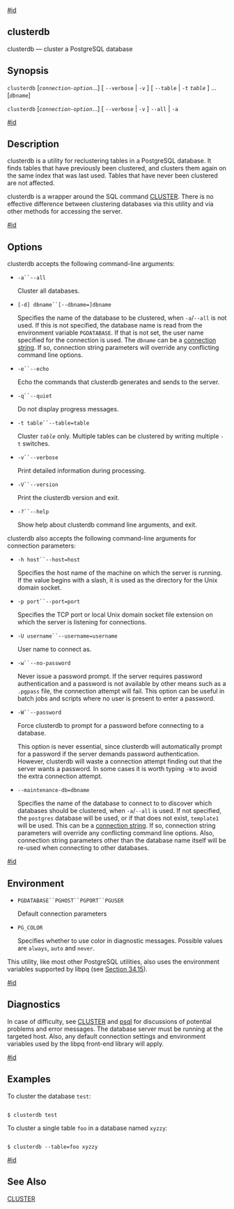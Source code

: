 [#id](#APP-CLUSTERDB)

## clusterdb

clusterdb — cluster a PostgreSQL database

## Synopsis

`clusterdb` \[*`connection-option`*...] \[ `--verbose` | `-v` ] \[ `--table` | `-t` *`table`* ] ... \[*`dbname`*]

`clusterdb` \[*`connection-option`*...] \[ `--verbose` | `-v` ] `--all` | `-a`

[#id](#id-1.9.4.3.5)

## Description

clusterdb is a utility for reclustering tables in a PostgreSQL database. It finds tables that have previously been clustered, and clusters them again on the same index that was last used. Tables that have never been clustered are not affected.

clusterdb is a wrapper around the SQL command [CLUSTER](sql-cluster). There is no effective difference between clustering databases via this utility and via other methods for accessing the server.

[#id](#id-1.9.4.3.6)

## Options

clusterdb accepts the following command-line arguments:

* `-a``--all`

  Cluster all databases.

* `[-d] dbname``[--dbname=]dbname`

  Specifies the name of the database to be clustered, when `-a`/`--all` is not used. If this is not specified, the database name is read from the environment variable `PGDATABASE`. If that is not set, the user name specified for the connection is used. The *`dbname`* can be a [connection string](libpq-connect#LIBPQ-CONNSTRING). If so, connection string parameters will override any conflicting command line options.

* `-e``--echo`

  Echo the commands that clusterdb generates and sends to the server.

* `-q``--quiet`

  Do not display progress messages.

* `-t table``--table=table`

  Cluster *`table`* only. Multiple tables can be clustered by writing multiple `-t` switches.

* `-v``--verbose`

  Print detailed information during processing.

* `-V``--version`

  Print the clusterdb version and exit.

* `-?``--help`

  Show help about clusterdb command line arguments, and exit.

clusterdb also accepts the following command-line arguments for connection parameters:

* `-h host``--host=host`

  Specifies the host name of the machine on which the server is running. If the value begins with a slash, it is used as the directory for the Unix domain socket.

* `-p port``--port=port`

  Specifies the TCP port or local Unix domain socket file extension on which the server is listening for connections.

* `-U username``--username=username`

  User name to connect as.

* `-w``--no-password`

  Never issue a password prompt. If the server requires password authentication and a password is not available by other means such as a `.pgpass` file, the connection attempt will fail. This option can be useful in batch jobs and scripts where no user is present to enter a password.

* `-W``--password`

  Force clusterdb to prompt for a password before connecting to a database.

  This option is never essential, since clusterdb will automatically prompt for a password if the server demands password authentication. However, clusterdb will waste a connection attempt finding out that the server wants a password. In some cases it is worth typing `-W` to avoid the extra connection attempt.

* `--maintenance-db=dbname`

  Specifies the name of the database to connect to to discover which databases should be clustered, when `-a`/`--all` is used. If not specified, the `postgres` database will be used, or if that does not exist, `template1` will be used. This can be a [connection string](libpq-connect#LIBPQ-CONNSTRING). If so, connection string parameters will override any conflicting command line options. Also, connection string parameters other than the database name itself will be re-used when connecting to other databases.

[#id](#id-1.9.4.3.7)

## Environment

* `PGDATABASE``PGHOST``PGPORT``PGUSER`

  Default connection parameters

* `PG_COLOR`

  Specifies whether to use color in diagnostic messages. Possible values are `always`, `auto` and `never`.

This utility, like most other PostgreSQL utilities, also uses the environment variables supported by libpq (see [Section 34.15](libpq-envars)).

[#id](#id-1.9.4.3.8)

## Diagnostics

In case of difficulty, see [CLUSTER](sql-cluster) and [psql](app-psql) for discussions of potential problems and error messages. The database server must be running at the targeted host. Also, any default connection settings and environment variables used by the libpq front-end library will apply.

[#id](#id-1.9.4.3.9)

## Examples

To cluster the database `test`:

```

$ clusterdb test
```

To cluster a single table `foo` in a database named `xyzzy`:

```

$ clusterdb --table=foo xyzzy
```

[#id](#id-1.9.4.3.10)

## See Also

[CLUSTER](sql-cluster)